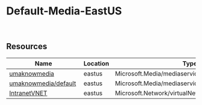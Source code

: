 # Default-Media-EastUS 
 
## Resources


| Name | Location | Type |
| --- | --- | --- |
| [umaknowmedia](umaknowmedia-1893367570.md)  | eastus  | Microsoft.Media/mediaservices  |
| [umaknowmedia/default](umaknowmedia/default-949960300.md)  | eastus  | Microsoft.Media/mediaservices/streamingEndpoints  |
| [IntranetVNET](IntranetVNET--768312090.md)  | eastus  | Microsoft.Network/virtualNetworks  |



